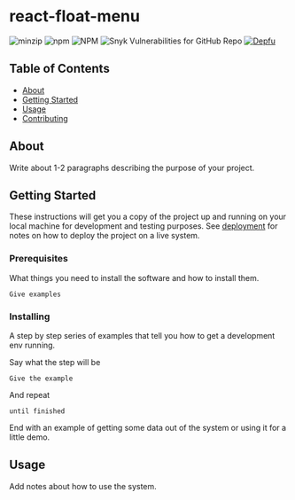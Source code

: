 # react-float-menu

![minzip](https://img.shields.io/bundlephobia/minzip/react-float-menu)
![npm](https://img.shields.io/npm/v/react-float-menu)
![NPM](https://img.shields.io/npm/l/react-float-menu)
![Snyk Vulnerabilities for GitHub Repo](https://img.shields.io/snyk/vulnerabilities/github/prabhuignoto/react-float-menu)
[![Depfu](https://badges.depfu.com/badges/f3de8a5fe036234eef1005ea21f8af17/overview.svg)](https://depfu.com/github/prabhuignoto/react-float-menu?project_id=36049)

## Table of Contents

- [About](#about)
- [Getting Started](#getting_started)
- [Usage](#usage)
- [Contributing](../CONTRIBUTING.md)

## About <a name = "about"></a>

Write about 1-2 paragraphs describing the purpose of your project.

## Getting Started <a name = "getting_started"></a>

These instructions will get you a copy of the project up and running on your local machine for development and testing purposes. See [deployment](#deployment) for notes on how to deploy the project on a live system.

### Prerequisites

What things you need to install the software and how to install them.

```
Give examples
```

### Installing

A step by step series of examples that tell you how to get a development env running.

Say what the step will be

```
Give the example
```

And repeat

```
until finished
```

End with an example of getting some data out of the system or using it for a little demo.

## Usage <a name = "usage"></a>

Add notes about how to use the system.
